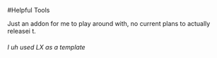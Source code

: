 #Helpful Tools

Just an addon for me to play around with, no current plans to actually releasei t.



###### I uh used LX as a template
